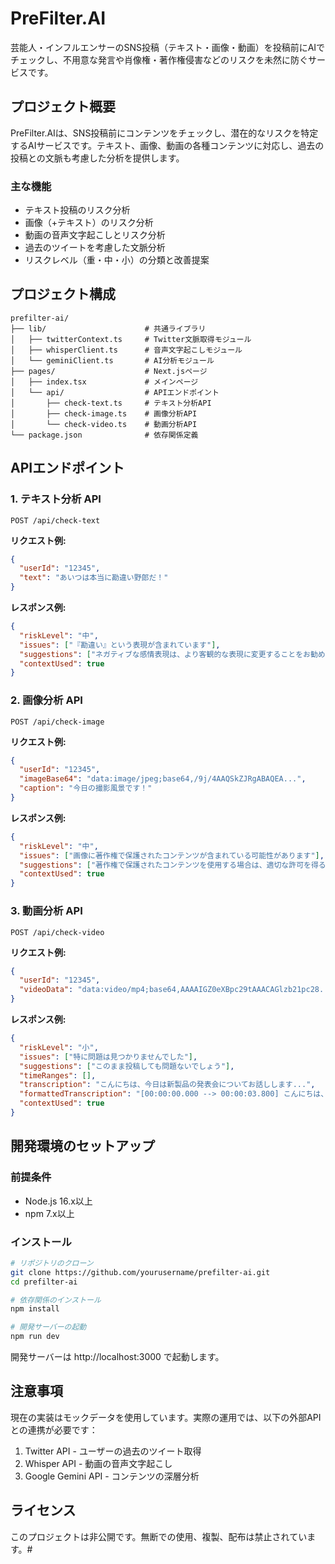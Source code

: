 
# PreFilter.AI

芸能人・インフルエンサーのSNS投稿（テキスト・画像・動画）を投稿前にAIでチェックし、不用意な発言や肖像権・著作権侵害などのリスクを未然に防ぐサービスです。

## プロジェクト概要

PreFilter.AIは、SNS投稿前にコンテンツをチェックし、潜在的なリスクを特定するAIサービスです。テキスト、画像、動画の各種コンテンツに対応し、過去の投稿との文脈も考慮した分析を提供します。

### 主な機能

- テキスト投稿のリスク分析
- 画像（+テキスト）のリスク分析
- 動画の音声文字起こしとリスク分析
- 過去のツイートを考慮した文脈分析
- リスクレベル（重・中・小）の分類と改善提案

## プロジェクト構成

```
prefilter-ai/
├── lib/                      # 共通ライブラリ
│   ├── twitterContext.ts     # Twitter文脈取得モジュール
│   ├── whisperClient.ts      # 音声文字起こしモジュール
│   └── geminiClient.ts       # AI分析モジュール
├── pages/                    # Next.jsページ
│   ├── index.tsx             # メインページ
│   └── api/                  # APIエンドポイント
│       ├── check-text.ts     # テキスト分析API
│       ├── check-image.ts    # 画像分析API
│       └── check-video.ts    # 動画分析API
└── package.json              # 依存関係定義
```

## APIエンドポイント

### 1. テキスト分析 API

```
POST /api/check-text
```

**リクエスト例:**
```json
{
  "userId": "12345",
  "text": "あいつは本当に勘違い野郎だ！"
}
```

**レスポンス例:**
```json
{
  "riskLevel": "中",
  "issues": ["『勘違い』という表現が含まれています"],
  "suggestions": ["ネガティブな感情表現は、より客観的な表現に変更することをお勧めします"],
  "contextUsed": true
}
```

### 2. 画像分析 API

```
POST /api/check-image
```

**リクエスト例:**
```json
{
  "userId": "12345",
  "imageBase64": "data:image/jpeg;base64,/9j/4AAQSkZJRgABAQEA...",
  "caption": "今日の撮影風景です！"
}
```

**レスポンス例:**
```json
{
  "riskLevel": "中",
  "issues": ["画像に著作権で保護されたコンテンツが含まれている可能性があります"],
  "suggestions": ["著作権で保護されたコンテンツを使用する場合は、適切な許可を得るか、フリー素材を使用してください"],
  "contextUsed": true
}
```

### 3. 動画分析 API

```
POST /api/check-video
```

**リクエスト例:**
```json
{
  "userId": "12345",
  "videoData": "data:video/mp4;base64,AAAAIGZ0eXBpc29tAAACAGlzb21pc28..."
}
```

**レスポンス例:**
```json
{
  "riskLevel": "小",
  "issues": ["特に問題は見つかりませんでした"],
  "suggestions": ["このまま投稿しても問題ないでしょう"],
  "timeRanges": [],
  "transcription": "こんにちは、今日は新製品の発表会についてお話しします...",
  "formattedTranscription": "[00:00:00.000 --> 00:00:03.800] こんにちは、今日は新製品の発表会についてお話しします。\n[00:00:04.200 --> 00:00:09.600] この製品は多くの人々の生活を変える可能性を秘めています。",
  "contextUsed": true
}
```

## 開発環境のセットアップ

### 前提条件

- Node.js 16.x以上
- npm 7.x以上

### インストール

```bash
# リポジトリのクローン
git clone https://github.com/yourusername/prefilter-ai.git
cd prefilter-ai

# 依存関係のインストール
npm install

# 開発サーバーの起動
npm run dev
```

開発サーバーは http://localhost:3000 で起動します。

## 注意事項

現在の実装はモックデータを使用しています。実際の運用では、以下の外部APIとの連携が必要です：

1. Twitter API - ユーザーの過去のツイート取得
2. Whisper API - 動画の音声文字起こし
3. Google Gemini API - コンテンツの深層分析

## ライセンス

このプロジェクトは非公開です。無断での使用、複製、配布は禁止されています。#
